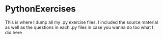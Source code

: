 # PythonExercises
This is where I dump all my .py exercise files. I included the source material as well as the questions in each .py files in case you wanna do too what I did here
